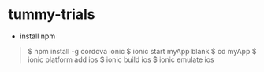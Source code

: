 # tummy-trials

- install npm

>$ npm install -g cordova ionic
>$ ionic start myApp blank
>$ cd myApp
>$ ionic platform add ios
>$ ionic build ios
>$ ionic emulate ios